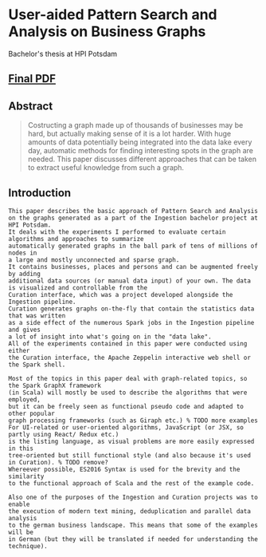 # User-aided Pattern Search and Analysis on Business Graphs
Bachelor's thesis at HPI Potsdam

## [Final PDF](/ba-milan-gruner.pdf)

## Abstract
> Costructing a graph made up of thousands of businesses may be hard, but actually making sense of it is a lot harder.
> With huge amounts of data potentially being integrated into the data lake every day, automatic methods for finding interesting spots in the graph are needed.
> This paper discusses different approaches that can be taken to extract useful knowledge from such a graph.

## Introduction
    This paper describes the basic approach of Pattern Search and Analysis
    on the graphs generated as a part of the Ingestion bachelor project at HPI Potsdam.
    It deals with the experiments I performed to evaluate certain algorithms and approaches to summarize
    automatically generated graphs in the ball park of tens of millions of nodes in
    a large and mostly unconnected and sparse graph.
    It contains businesses, places and persons and can be augmented freely by adding
    additional data sources (or manual data input) of your own. The data is visualized and controllable from the
    Curation interface, which was a project developed alongside the Ingestion pipeline.
    Curation generates graphs on-the-fly that contain the statistics data that was written
    as a side effect of the numerous Spark jobs in the Ingestion pipeline and gives
    a lot of insight into what's going on in the "data lake".
    All of the experiments contained in this paper were conducted using either
    the Curation interface, the Apache Zeppelin interactive web shell or the Spark shell.

    Most of the topics in this paper deal with graph-related topics, so the Spark GraphX framework
    (in Scala) will mostly be used to describe the algorithms that were employed,
    but it can be freely seen as functional pseudo code and adapted to other popular
    graph processing frameworks (such as Giraph etc.) % TODO more examples
    For UI-related or user-oriented algorithms, JavaScript (or JSX, so partly using React/ Redux etc.)
    is the listing language, as visual problems are more easily expressed in this
    tree-oriented but still functional style (and also because it's used in Curation). % TODO remove?
    Whereever possible, ES2016 Syntax is used for the brevity and the similarity
    to the functional approach of Scala and the rest of the example code.

    Also one of the purposes of the Ingestion and Curation projects was to enable
    the execution of modern text mining, deduplication and parallel data analysis
    to the german business landscape. This means that some of the examples will be
    in German (but they will be translated if needed for understanding the technique).
